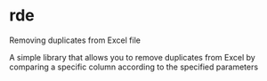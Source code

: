 # rde
Removing duplicates from Excel file

A simple library that allows you to remove duplicates from Excel by comparing a specific column according to the specified parameters